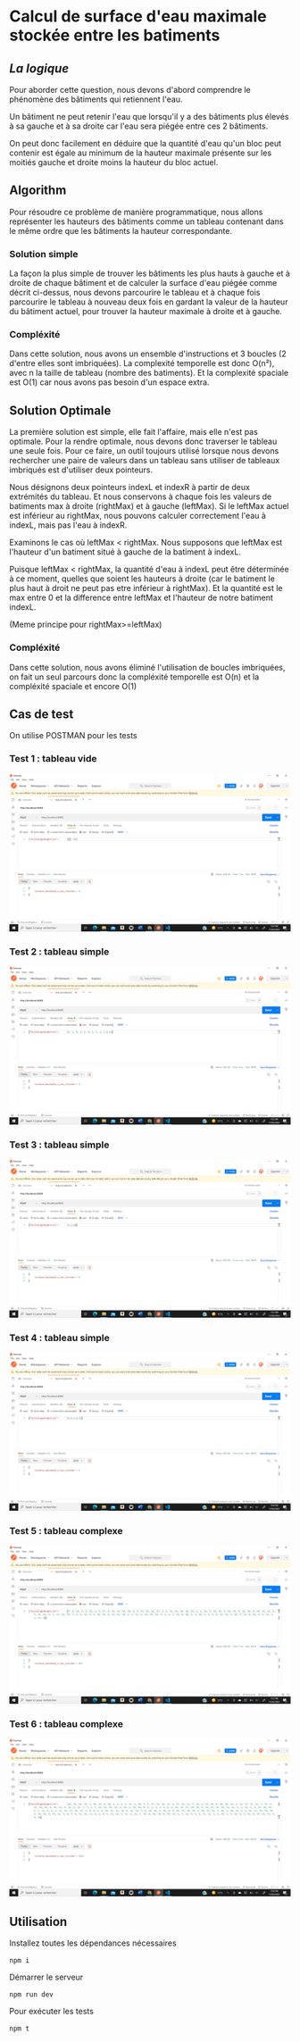 # Calcul de surface d'eau maximale stockée entre les batiments
## _La logique_
Pour aborder cette question, nous devons d'abord comprendre le phénomène des bâtiments qui retiennent l'eau.

Un bâtiment ne peut retenir l'eau que lorsqu'il y a des bâtiments plus élevés à sa gauche et à sa droite car l'eau sera piégée entre ces 2 bâtiments.

On peut donc facilement en déduire que la quantité d'eau qu'un bloc peut contenir est égale au minimum de la hauteur maximale présente sur les moitiés gauche et droite moins la hauteur du bloc actuel.

## Algorithm
Pour résoudre ce problème de manière programmatique, nous allons représenter les hauteurs des bâtiments comme un tableau contenant dans le même ordre que les bâtiments la hauteur correspondante.

### Solution simple
La façon la plus simple de trouver les bâtiments les plus hauts à gauche et à droite de chaque bâtiment et de calculer la surface d'eau piégée comme décrit ci-dessus, nous devons parcourire le tableau et à chaque fois parcourire le tableau à nouveau deux fois en gardant la valeur de la hauteur du bâtiment actuel, pour trouver la hauteur maximale à droite et à gauche.

### Compléxité 
Dans cette solution, nous avons un ensemble d'instructions et 3 boucles (2 d'entre elles sont imbriquées). La complexité temporelle est donc O(n²), avec n la taille de tableau (nombre des batiments). Et la complexité spaciale est O(1) car nous avons pas besoin d'un espace extra.
## Solution Optimale
La première solution est simple, elle fait l'affaire, mais elle n'est pas optimale. Pour la rendre optimale, nous devons donc traverser le tableau une seule fois. Pour ce faire, un outil toujours utilisé lorsque nous devons rechercher une paire de valeurs dans un tableau sans utiliser de tableaux imbriqués est d'utiliser deux pointeurs.

Nous désignons deux pointeurs indexL et indexR à partir de deux extrémités du tableau. Et nous conservons à chaque fois les valeurs de batiments max à droite (rightMax) et à gauche (leftMax).
Si le leftMax actuel est inférieur au rightMax, nous pouvons calculer correctement l'eau à indexL, mais pas l'eau à indexR.

Examinons le cas où leftMax < rightMax. Nous supposons que leftMax est l'hauteur d'un batiment situé à gauche de la batiment à indexL.

Puisque leftMax < rightMax, la quantité d'eau à indexL peut être déterminée à ce moment, quelles que soient les hauteurs à droite (car le batiment le plus haut à droit ne peut pas etre inférieur à rightMax). Et la quantité est le max entre  0 et la difference entre leftMax et l'hauteur de notre batiment indexL.

(Meme principe pour rightMax>=leftMax)


### Compléxité 
Dans cette solution, nous avons éliminé l'utilisation de boucles imbriquées, on fait un seul parcours donc la compléxité temporelle est O(n) et la compléxité spaciale et encore O(1)

## Cas de test
On utilise POSTMAN pour les tests
### Test 1 : tableau vide
![](/docs/assets/Captures/Test1.PNG)

### Test 2 : tableau simple
![](/docs/assets/Captures/Test2.PNG)

### Test 3 : tableau simple
![](/docs/assets/Captures/Test3.PNG)

### Test 4 : tableau simple
![](/docs/assets/Captures/Test4.PNG)

### Test 5 : tableau complexe
![](/docs/assets/Captures/Test5.PNG)

### Test 6 : tableau complexe
![](/docs/assets/Captures/Test6.PNG)

## Utilisation

Installez toutes les dépendances nécessaires
```console
npm i
```

Démarrer le serveur

```console
npm run dev
```

Pour exécuter les tests
```console
npm t
```
